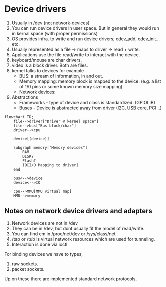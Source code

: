 # Device drivers

1. Usually in /dev (not network-devices)
1. You can run device drivers in user space. But in general they would run in kernal space (with proper permissions)
1. OS provides infra. to write and run device drivers; cdev_add, cdev_init... etc.
1. Usually represented as a file -> maps to driver -> read + write.
1. Applications use the file read/write to interact with the device.
1. keyboard/mouse are char drivers.
1. video is a block driver. Both are files.
1. kernel talks to devices for example
   - BUS: a stream of information, in and out.
   - Memory mapping: memory block is mapped to the device. (e.g. a list of 1/0 pins or some known memory size mapping)
   - Network devices:
1. Abstractions
   - Frameworks - type of device and class is standardized. (GPIOLIB)
   - Buses - Device is abstracted away from driver (I2C, USB core, PCI ..)

```mermaid
flowchart TD;
    file-->driver["Driver @ kernel space"]
    file-->bus["Bus block/char"]
    driver-->cpu

    device[(device)]

    subgraph memory["Memory devices"]
        RAM
        DISK?
        Flash?
        IO[I/O Mapping to driver]
    end

    bus<-->device
    device<-->IO

    cpu-->MMU[MMU virtual map]
    MMU-->memory
```

## Notes on network device drivers and adapters

1. Network devices are not in /dev
1. They can be in /dev, but dont usually fit the model of read/write.
1. You can find em in /proc/net/dev or /sys/class/net
1. /tap or /tub is virtual network resources which are used for tunneling.
1. Interaction is done via ioctl

For binding devices we have to types,

1. raw sockets.
1. packet sockets.

Up on these there are implemented standard network protocols,
